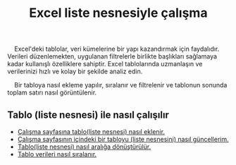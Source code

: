 ﻿---
title: Excel liste nesnesiyle çalışma
second_title: Aspose.Cells Cloud Documen
linktitle: ListeNesnesi
type: docs
url: /tr/list-objects/
aliases: [/working-with-list-objects/,/working-with-list-object-or-table/]
keywords: Add, delete, update, and get a list object(table) into an Excel worksheet
description: Aspose.Cells Cloud REST API, bir liste nesnesini (tablo) Excel çalışma sayfasına eklemeyi, silmeyi, güncellemeyi ve almayı destekler. SDK, çeşitli geliştirme dillerini destekler. Bunlar arasında Android, C#, Go, Java, NodeJS, Perl, PHP, Python, Ruby ve Swift bulunur.
weight: 100
kwords: Excel, Office Bulut, REST API, Elektronik Tablo, PDF, CSV, Json, Markdown, ListObjects
---
&nbsp;&nbsp;&nbsp;&nbsp;Excel'deki tablolar, veri kümelerine bir yapı kazandırmak için faydalıdır. Verileri düzenlemekten, uygulanan filtrelerle birlikte başlıkları sağlamaya kadar kullanışlı özelliklere sahiptir. Excel tablolarında uzmanlaşın ve verilerinizi hızlı ve kolay bir şekilde analiz edin.

&nbsp;&nbsp;&nbsp;&nbsp;Bir tabloya nasıl ekleme yapılır, sıralanır ve filtrelenir ve tablonun sonunda toplam satırı nasıl görüntülenir.

## Tablo (liste nesnesi) ile nasıl çalışılır
  
- [Çalışma sayfasına tablo(liste nesnesi) nasıl eklenir.](/cells/tr/add-a-list-object-or-table-inside-the-worksheet/)
- [Çalışma sayfasının içindeki bir tabloyu (liste nesnesini) nasıl güncellerim.](/cells/tr/update-a-list-object-or-table-inside-the-worksheet/)
- [Tablo(liste nesnesi) nasıl aralığa dönüştürülür.](/cells/tr/convert-list-object-or-table-to-range/)
- [Tablo verileri nasıl sıralanır.](/cells/tr/sort-table-data/)
